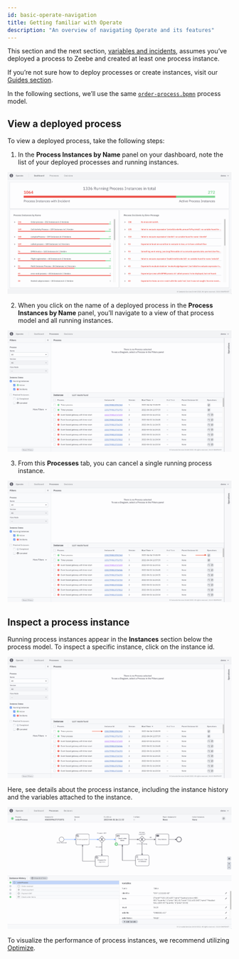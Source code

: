 ```yaml
---
id: basic-operate-navigation
title: Getting familiar with Operate
description: "An overview of navigating Operate and its features"
---
```


This section and the next section, [variables and incidents](./resolve-incidents-update-variables.md), assumes you’ve deployed a process to Zeebe and created at least one process instance.

If you’re not sure how to deploy processes or create instances, visit our [Guides section](/guides/introduction-to-camunda-platform-8.md).

In the following sections, we’ll use the same [`order-process.bpmn`](https://docs.camunda.io/assets/files/order-process-2ae29e9d889a3d640464be250206d550.bpmn/) process model.

## View a deployed process

To view a deployed process, take the following steps:

1. In the **Process Instances by Name** panel on your dashboard, note the list of your deployed processes and running instances.

![operate-view-process](../img/operate-introduction.png)

2. When you click on the name of a deployed process in the **Process Instances by Name** panel, you’ll navigate to a view of that process model and all running instances.

![operate-view-process](./img/operate-view-process.png)

3. From this **Processes** tab, you can cancel a single running process instance.

![operate-cancel-process-instance](./img/operate-view-process-cancel.png)

## Inspect a process instance

Running process instances appear in the **Instances** section below the process model. To inspect a specific instance, click on the instance id.

![operate-inspect-instance](./img/operate-process-instance-id.png)

Here, see details about the process instance, including the instance history and the variables attached to the instance.

![operate-view-instance-detail](./img/operate-view-instance-detail.png)

To visualize the performance of process instances, we recommend utilizing [Optimize](../../optimize/what-is-optimize.md).
